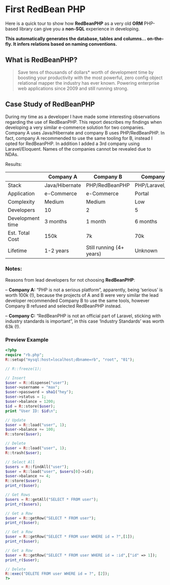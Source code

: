 # First RedBean PHP

Here is a quick tour to show how **RedBeanPHP** as a very old **ORM** PHP-based library can give you a **non-SQL** experience in developing.

**This automatically generates the database, tables and columns... on-the-fly. It infers relations based on naming conventions.**

## What is RedBeanPHP?

> Save tens of thousands of dollars* worth of development time by boosting your productivity with the most powerful, zero config object relational mapper the industry has ever known.
> Powering enterprise web applications since 2009 and still running strong.

## Case Study of RedBeanPHP

During my time as a developer I have made some interesting observations regarding the use of RedBeanPHP. This report describes my findings when developing a very similar e-commerce solution for two companies. Company A uses Java/Hibernate and company B uses PHP/RedBeanPHP. In fact, company A recommended to use the same tooling for B, instead I opted for RedBeanPHP. In addition I added a 3rd company using Laravel/Eloquent. Names of the
companies cannot be revealed due to NDAs.

Results:

|            | Company A | Company B | Company C |
| ---------- | --------- | --------- | --------- |
| Stack      |  Java/Hibernate | PHP/RedBeanPHP | PHP/Laravel/Eloq |
| Application | e-Commerce | e-Commerce | Portal |
| Complexity | Medium | Medium | Low |
| Developers | 10 | 2 | 5 |
| Development time | 3 months | 1 month | 6 months |
| Est. Total Cost | 150k | 7k | 70k |
| Lifetime | 1-2 years | Still running (4+ years) | Unknown |

### Notes:

Reasons from lead developers for not choosing **RedBeanPHP**:

– **Company A:** “PHP is not a serious platform”, apparently, being ‘serious’ is worth 100k (!),
because the projects of A and B were very similar the lead developer recommended Company B to
use the same tools, however Company B refused and selected RedBeanPHP instead.

– **Company C:** “RedBeanPHP is not an official part of Laravel, sticking with industry standards is
important”, in this case ‘Industry Standards’ was worth 63k (!).

### Preview Example

```php
<?php
require "rb.php";
R::setup("mysql:host=localhost;dbname=rb", "root", "01");

// R::freeze(1);

// Insert
$user = R::dispense("user");
$user->username = "max";
$user->password = sha1("hey");
$user->status = 1;
$user->balance = 1200;
$id = R::store($user);
print "User ID: $id\n";

// Update
$user = R::load("user", 1);
$user->balance += 100;
R::store($user);

// Delete
$user = R::load("user", 1);
R::trash($user);

// Select All
$users = R::findAll("user");
$user = R::load("user", $users[0]->id);
$user->balance += 4;
R::store($user);
print_r($user);

// Get Rows
$users = R::getAll("SELECT * FROM user");
print_r($users);

// Get a Row
$user = R::getRow("SELECT * FROM user");
print_r($user);

// Get a Row
$user = R::getRow("SELECT * FROM user WHERE id = ?",[1]);
print_r($user);

// Get a Row
$user = R::getRow("SELECT * FROM user WHERE id = :id",["id" => 1]);
print_r($user);

// Delete
R::exec("DELETE FROM user WHERE id = ?", [2]);
?>
```
